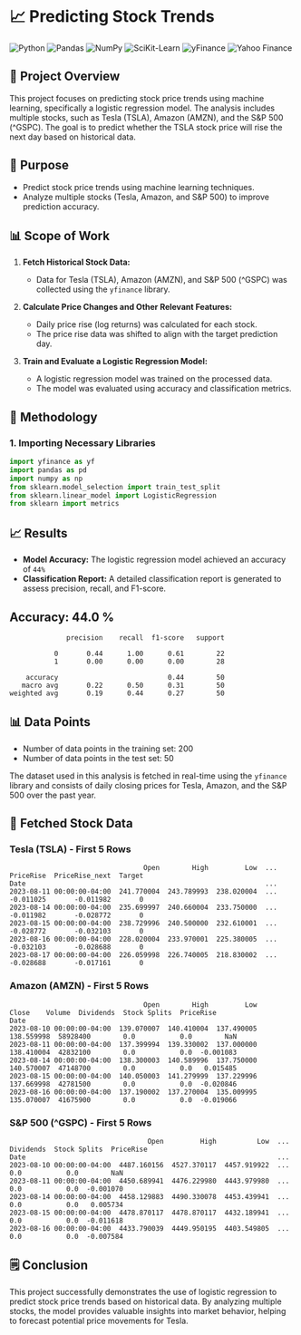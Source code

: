 # 📈 Predicting Stock Trends
![Python](https://img.shields.io/badge/Python-3.8+-blue.svg)
![Pandas](https://img.shields.io/badge/Pandas-1.2.4+-red.svg)
![NumPy](https://img.shields.io/badge/NumPy-1.19.2+-orange.svg)
![SciKit-Learn](https://img.shields.io/badge/SciKit--Learn-0.23.2+-yellow.svg)
![yFinance](https://img.shields.io/badge/yFinance-0.1.63+-green.svg)
![Yahoo Finance](https://img.shields.io/badge/Data-Yahoo%20Finance-yellow.svg)

## 🎯 Project Overview

This project focuses on predicting stock price trends using machine learning, specifically a logistic regression model. The analysis includes multiple stocks, such as Tesla (TSLA), Amazon (AMZN), and the S&P 500 (^GSPC). The goal is to predict whether the TSLA stock price will rise the next day based on historical data.

## 📝 Purpose

- Predict stock price trends using machine learning techniques.
- Analyze multiple stocks (Tesla, Amazon, and S&P 500) to improve prediction accuracy.

## 📊 Scope of Work

1. **Fetch Historical Stock Data:** 
   - Data for Tesla (TSLA), Amazon (AMZN), and S&P 500 (^GSPC) was collected using the `yfinance` library.
  
2. **Calculate Price Changes and Other Relevant Features:** 
   - Daily price rise (log returns) was calculated for each stock.
   - The price rise data was shifted to align with the target prediction day.
  
3. **Train and Evaluate a Logistic Regression Model:**
   - A logistic regression model was trained on the processed data.
   - The model was evaluated using accuracy and classification metrics.

## 🚀 Methodology

### 1. Importing Necessary Libraries

```python
import yfinance as yf
import pandas as pd
import numpy as np
from sklearn.model_selection import train_test_split
from sklearn.linear_model import LogisticRegression
from sklearn import metrics
```

## 📈 Results

- **Model Accuracy:** The logistic regression model achieved an accuracy of `44%`
- **Classification Report:** A detailed classification report is generated to assess precision, recall, and F1-score.
## Accuracy: 44.0 %
```plaintext
              precision    recall  f1-score   support

           0       0.44      1.00      0.61        22
           1       0.00      0.00      0.00        28

    accuracy                           0.44        50
   macro avg       0.22      0.50      0.31        50
weighted avg       0.19      0.44      0.27        50
```
## 📊 Data Points
- Number of data points in the training set: 200
- Number of data points in the test set: 50

The dataset used in this analysis is fetched in real-time using the `yfinance` library and consists of daily closing prices for Tesla, Amazon, and the S&P 500 over the past year.

## 📂 Fetched Stock Data
### Tesla (TSLA) - First 5 Rows
```plaintext
                                 Open        High         Low  ...  PriceRise  PriceRise_next  Target
Date                                                           ...
2023-08-11 00:00:00-04:00  241.770004  243.789993  238.020004  ...  -0.011025       -0.011982       0
2023-08-14 00:00:00-04:00  235.699997  240.660004  233.750000  ...  -0.011982       -0.028772       0
2023-08-15 00:00:00-04:00  238.729996  240.500000  232.610001  ...  -0.028772       -0.032103       0
2023-08-16 00:00:00-04:00  228.020004  233.970001  225.380005  ...  -0.032103       -0.028688       0
2023-08-17 00:00:00-04:00  226.059998  226.740005  218.830002  ...  -0.028688       -0.017161       0
```
### Amazon (AMZN) - First 5 Rows
```plaintext
                                 Open        High         Low       Close    Volume  Dividends  Stock Splits  PriceRise
Date
2023-08-10 00:00:00-04:00  139.070007  140.410004  137.490005  138.559998  58928400        0.0           0.0        NaN
2023-08-11 00:00:00-04:00  137.399994  139.330002  137.000000  138.410004  42832100        0.0           0.0  -0.001083
2023-08-14 00:00:00-04:00  138.300003  140.589996  137.750000  140.570007  47148700        0.0           0.0   0.015485
2023-08-15 00:00:00-04:00  140.050003  141.279999  137.229996  137.669998  42781500        0.0           0.0  -0.020846
2023-08-16 00:00:00-04:00  137.190002  137.270004  135.009995  135.070007  41675900        0.0           0.0  -0.019066
```
### S&P 500 (^GSPC) - First 5 Rows
```plaintext
                                  Open         High          Low  ...  Dividends  Stock Splits  PriceRise
Date                                                              ...
2023-08-10 00:00:00-04:00  4487.160156  4527.370117  4457.919922  ...        0.0           0.0        NaN
2023-08-11 00:00:00-04:00  4450.689941  4476.229980  4443.979980  ...        0.0           0.0  -0.001070
2023-08-14 00:00:00-04:00  4458.129883  4490.330078  4453.439941  ...        0.0           0.0   0.005734
2023-08-15 00:00:00-04:00  4478.870117  4478.870117  4432.189941  ...        0.0           0.0  -0.011618
2023-08-16 00:00:00-04:00  4433.790039  4449.950195  4403.549805  ...        0.0           0.0  -0.007584
```
## 🗒️ Conclusion

This project successfully demonstrates the use of logistic regression to predict stock price trends based on historical data. By analyzing multiple stocks, the model provides valuable insights into market behavior, helping to forecast potential price movements for Tesla.



